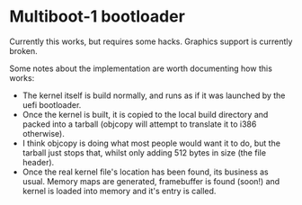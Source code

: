 # Multiboot-1 bootloader

Currently this works, but requires some hacks. Graphics support is currently broken.

Some notes about the implementation are worth documenting how this works:
- The kernel itself is build normally, and runs as if it was launched by the uefi bootloader.
- Once the kernel is built, it is copied to the local build directory and packed into a tarball (objcopy will attempt to translate it to i386 otherwise).
- I think objcopy is doing what most people would want it to do, but the tarball just stops that, whilst only adding 512 bytes in size (the file header).
- Once the real kernel file's location has been found, its business as usual. Memory maps are generated, framebuffer is found (soon!) and kernel is loaded
    into memory and it's entry is called.
